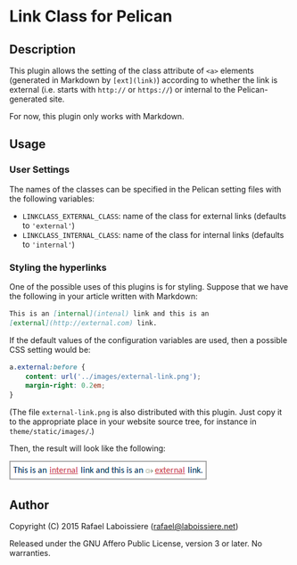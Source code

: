 # Link Class for Pelican

## Description

This plugin allows the setting of the class attribute of `<a>` elements
(generated in Markdown by `[ext](link)`) according to whether the link is
external (i.e. starts with `http://` or `https://`) or internal to the
Pelican-generated site.

For now, this plugin only works with Markdown.

## Usage

### User Settings

The names of the classes can be specified in the Pelican setting files with
the following variables:

- `LINKCLASS_EXTERNAL_CLASS`: name of the class for external links
  (defaults to `'external'`)
- `LINKCLASS_INTERNAL_CLASS`: name of the class for internal links
  (defaults to `'internal'`) 

### Styling the hyperlinks

One of the possible uses of this plugins is for styling.  Suppose that we
have the following in your article written with Markdown:

```markdown
This is an [internal](intenal) link and this is an
[external](http://external.com) link.
```

If the default values of the configuration variables are used, then a
 possible CSS setting would be:

```css
a.external:before {
    content: url('../images/external-link.png');
    margin-right: 0.2em;
}
```

(The file `external-link.png` is also distributed with this plugin.  Just
copy it to the appropriate place in your website source tree, for instance
in `theme/static/images/`.)

Then, the result will look like the following:

![figure](linkclass-example.png)

## Author

Copyright (C) 2015  Rafael Laboissiere (<rafael@laboissiere.net>)

Released under the GNU Affero Public License, version 3 or later.  No warranties.
